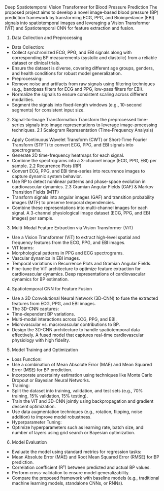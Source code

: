 Deep Spatiotemporal Vision Transformer for Blood Pressure Prediction
The proposed project aims to develop a novel image-based blood pressure (BP) prediction framework by
transforming ECG, PPG, and Bioimpedance (EBI) signals into spatiotemporal images and leveraging a
Vision Transformer (ViT) and Spatiotemporal CNN for feature extraction and fusion.
1. Data Collection and Preprocessing
- Data Collection:
- Collect synchronized ECG, PPG, and EBI signals along with corresponding BP measurements (systolic
and diastolic) from a reliable dataset or clinical trials.
- Ensure the dataset is diverse, covering different age groups, genders, and health conditions for robust
model generalization.
- Preprocessing:
- Remove noise and artifacts from raw signals using filtering techniques (e.g., bandpass filters for ECG
and PPG, low-pass filters for EBI).
- Normalize the signals to ensure consistent scaling across different modalities.
- Segment the signals into fixed-length windows (e.g., 10-second segments) for consistent input size.
2. Signal-to-Image Transformation
Transform the preprocessed time-series signals into image representations to leverage image-processing
techniques.
2.1 Scalogram Representation (Time-Frequency Analysis)
- Apply Continuous Wavelet Transform (CWT) or Short-Time Fourier Transform (STFT) to convert
ECG, PPG, and EBI signals into spectrograms.
- Generate 2D time-frequency heatmaps for each signal.
- Combine the spectrograms into a 3-channel image (ECG, PPG, EBI) per sample.
2.2 Recurrence Plots (RP)
- Convert ECG, PPG, and EBI time-series into recurrence images to capture dynamic system behavior.
- Use RP to detect nonlinear patterns and phase-space evolution in cardiovascular dynamics.
2.3 Gramian Angular Fields (GAF) & Markov Transition Fields (MTF)
- Transform signals into angular images (GAF) and transition probability images (MTF) to preserve
temporal dependencies.
- Combine these representations into multi-channel images for each signal.
A 3-channel physiological image dataset (ECG, PPG, and EBI images) per sample.
3. Multi-Modal Feature Extraction via Vision Transformer (ViT)
- Use a Vision Transformer (ViT) to extract high-level spatial and frequency features from the ECG, PPG,
and EBI images.
- ViT learns:
- Morphological patterns in PPG and ECG spectrograms.
- Vascular dynamics in EBI images.
- Temporal variations in Recurrence Plots and Gramian Angular Fields.
- Fine-tune the ViT architecture to optimize feature extraction for cardiovascular dynamics.
Deep representations of cardiovascular dynamics for BP estimation.
4. Spatiotemporal CNN for Feature Fusion
- Use a 3D Convolutional Neural Network (3D-CNN) to fuse the extracted features from ECG, PPG, and
EBI images.
- The 3D-CNN captures:
- Time-dependent BP variations.
- Multi-modal interactions across ECG, PPG, and EBI.
- Microvascular vs. macrovascular contributions to BP.
- Design the 3D-CNN architecture to handle spatiotemporal data effectively.
A fused model that captures real-time cardiovascular physiology with high fidelity.
5. Model Training and Optimization
- Loss Function:
- Use a combination of Mean Absolute Error (MAE) and Mean Squared Error (MSE) for BP prediction.
- Incorporate uncertainty estimation using techniques like Monte Carlo Dropout or Bayesian Neural
Networks.
- Training:
- Split the dataset into training, validation, and test sets (e.g., 70% training, 15% validation, 15%
testing).
- Train the ViT and 3D-CNN jointly using backpropagation and gradient descent optimization.
- Use data augmentation techniques (e.g., rotation, flipping, noise addition) to improve model
robustness.
- Hyperparameter Tuning:
- Optimize hyperparameters such as learning rate, batch size, and number of layers using grid search or
Bayesian optimization.
6. Model Evaluation
- Evaluate the model using standard metrics for regression tasks:
- Mean Absolute Error (MAE) and Root Mean Squared Error (RMSE) for BP prediction.
- Correlation coefficient (R²) between predicted and actual BP values.
- Perform cross-validation to ensure model generalizability.
- Compare the proposed framework with baseline models (e.g., traditional machine learning models,
standalone CNNs, or RNNs).
